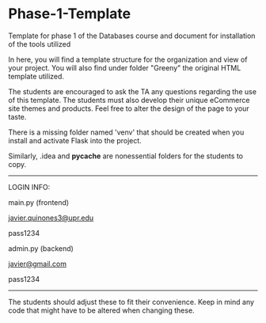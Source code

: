 # Phase-1-Template
Template for phase 1 of the Databases course and document for installation of the tools utilized

In here, you will find a template structure for the organization and view of your project. You will also find under folder "Greeny" the original HTML template utilized.

The students are encouraged to ask the TA any questions regarding the use of this template. The students must also develop their unique eCommerce site themes and products. Feel free to alter the design of the page to your taste.

There is a missing folder named 'venv' that should be created when you install and activate Flask into the project.

Similarly, .idea and __pycache__ are nonessential folders for the students to copy.


**************
LOGIN INFO:

main.py (frontend)

javier.quinones3@upr.edu

pass1234


admin.py (backend)

javier@gmail.com

pass1234
***************


The students should adjust these to fit their convenience. Keep in mind any code that might have to be altered when changing these.

